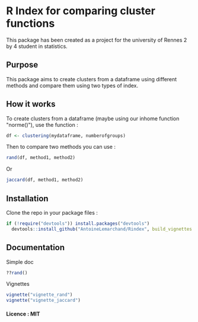 # R Index for comparing cluster functions
This package has been created as a project for the university of Rennes 2 by 4 student in statistics.

## Purpose
This package aims to create clusters from a dataframe using different methods 
and compare them using two types of index.

## How it works
To create clusters from a dataframe (maybe using our inhome function "norme()"), use the function :
```r
df <- clustering(mydataframe, numberofgroups)
```
Then to compare two methods you can use :

```r
rand(df, method1, method2)
```
Or
```r
jaccard(df, method1, method2)
```
## Installation

Clone the repo in your package files : 
```r
if (!require("devtools")) install.packages("devtools")
  devtools::install_github("AntoineLemarchand/Rindex", build_vignettes = TRUE)
```
## Documentation
Simple doc
```r
??rand()
```

Vignettes
```r
vignette("vignette_rand")
vignette("vignette_jaccard")
```
#### Licence : MIT
